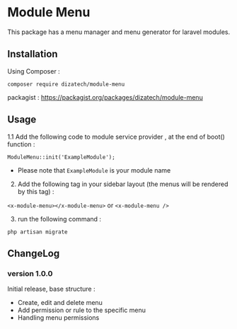 # Module Menu
This package has a menu manager and menu generator for 
laravel modules.

## Installation
Using Composer :

`composer require dizatech/module-menu`

packagist : https://packagist.org/packages/dizatech/module-menu

## Usage
1.1 Add the following code to module service provider , at the end of
   boot() function :

`ModuleMenu::init('ExampleModule');`

* Please note that `ExampleModule` is your module name

2. Add the following tag in your sidebar layout (the menus will be rendered by this tag) :

`<x-module-menu></x-module-menu>`
or
`<x-module-menu />`

3. run the following command :

`php artisan migrate`

## ChangeLog

### version 1.0.0
Initial release, base structure :
* Create, edit and delete menu
* Add permission or rule to the specific menu
* Handling menu permissions
